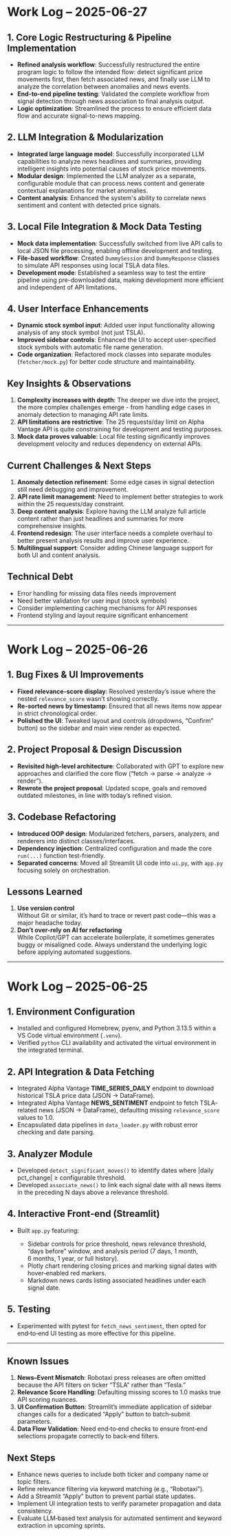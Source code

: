 # Work Log – 2025-06-27

## 1. Core Logic Restructuring & Pipeline Implementation
- **Refined analysis workflow**: Successfully restructured the entire program logic to follow the intended flow: detect significant price movements first, then fetch associated news, and finally use LLM to analyze the correlation between anomalies and news events.
- **End-to-end pipeline testing**: Validated the complete workflow from signal detection through news association to final analysis output.
- **Logic optimization**: Streamlined the process to ensure efficient data flow and accurate signal-to-news mapping.

## 2. LLM Integration & Modularization
- **Integrated large language model**: Successfully incorporated LLM capabilities to analyze news headlines and summaries, providing intelligent insights into potential causes of stock price movements.
- **Modular design**: Implemented the LLM analyzer as a separate, configurable module that can process news content and generate contextual explanations for market anomalies.
- **Content analysis**: Enhanced the system's ability to correlate news sentiment and content with detected price signals.

## 3. Local File Integration & Mock Data Testing
- **Mock data implementation**: Successfully switched from live API calls to local JSON file processing, enabling offline development and testing.
- **File-based workflow**: Created `DummySession` and `DummyResponse` classes to simulate API responses using local TSLA data files.
- **Development mode**: Established a seamless way to test the entire pipeline using pre-downloaded data, making development more efficient and independent of API limitations.

## 4. User Interface Enhancements
- **Dynamic stock symbol input**: Added user input functionality allowing analysis of any stock symbol (not just TSLA).
- **Improved sidebar controls**: Enhanced the UI to accept user-specified stock symbols with automatic file name generation.
- **Code organization**: Refactored mock classes into separate modules (`fetcher/mock.py`) for better code structure and maintainability.

## Key Insights & Observations
1. **Complexity increases with depth**: The deeper we dive into the project, the more complex challenges emerge - from handling edge cases in anomaly detection to managing API rate limits.
2. **API limitations are restrictive**: The 25 requests/day limit on Alpha Vantage API is quite constraining for development and testing purposes.
3. **Mock data proves valuable**: Local file testing significantly improves development velocity and reduces dependency on external APIs.

## Current Challenges & Next Steps
1. **Anomaly detection refinement**: Some edge cases in signal detection still need debugging and improvement.
2. **API rate limit management**: Need to implement better strategies to work within the 25 requests/day constraint.
3. **Deep content analysis**: Explore having the LLM analyze full article content rather than just headlines and summaries for more comprehensive insights.
4. **Frontend redesign**: The user interface needs a complete overhaul to better present analysis results and improve user experience.
5. **Multilingual support**: Consider adding Chinese language support for both UI and content analysis.

## Technical Debt
- Error handling for missing data files needs improvement
- Need better validation for user input (stock symbols)
- Consider implementing caching mechanisms for API responses
- Frontend styling and layout require significant enhancement

---

# Work Log – 2025-06-26

## 1. Bug Fixes & UI Improvements
- **Fixed relevance-score display**: Resolved yesterday’s issue where the nested `relevance_score` wasn’t showing correctly.  
- **Re-sorted news by timestamp**: Ensured that all news items now appear in strict chronological order.  
- **Polished the UI**: Tweaked layout and controls (dropdowns, “Confirm” button) so the sidebar and main view render as expected.

## 2. Project Proposal & Design Discussion
- **Revisited high-level architecture**: Collaborated with GPT to explore new approaches and clarified the core flow (“fetch → parse → analyze → render”).  
- **Rewrote the project proposal**: Updated scope, goals and removed outdated milestones, in line with today’s refined vision.

## 3. Codebase Refactoring
- **Introduced OOP design**: Modularized fetchers, parsers, analyzers, and renderers into distinct classes/interfaces.  
- **Dependency injection**: Centralized configuration and made the core `run(...)` function test-friendly.  
- **Separated concerns**: Moved all Streamlit UI code into `ui.py`, with `app.py` focusing solely on orchestration.

## Lessons Learned
1. **Use version control**  
   Without Git or similar, it’s hard to trace or revert past code—this was a major headache today.  
2. **Don’t over-rely on AI for refactoring**  
   While Copilot/GPT can accelerate boilerplate, it sometimes generates buggy or misaligned code. Always understand the underlying logic before applying automated suggestions.

---
# Work Log – 2025-06-25

## 1. Environment Configuration

* Installed and configured Homebrew, pyenv, and Python 3.13.5 within a VS Code virtual environment (`.venv`).
* Verified `python` CLI availability and activated the virtual environment in the integrated terminal.

## 2. API Integration & Data Fetching

* Integrated Alpha Vantage **TIME\_SERIES\_DAILY** endpoint to download historical TSLA price data (JSON → DataFrame).
* Integrated Alpha Vantage **NEWS\_SENTIMENT** endpoint to fetch TSLA‐related news (JSON → DataFrame), defaulting missing `relevance_score` values to 1.0.
* Encapsulated data pipelines in `data_loader.py` with robust error checking and date parsing.

## 3. Analyzer Module

* Developed `detect_significant_moves()` to identify dates where |daily pct\_change| ≥ configurable threshold.
* Developed `associate_news()` to link each signal date with all news items in the preceding N days above a relevance threshold.

## 4. Interactive Front‑end (Streamlit)

* Built `app.py` featuring:

  * Sidebar controls for price threshold, news relevance threshold, “days before” window, and analysis period (7 days, 1 month, 6 months, 1 year, or full history).
  * Plotly chart rendering closing prices and marking signal dates with hover‐enabled red markers.
  * Markdown news cards listing associated headlines under each signal date.

## 5. Testing

* Experimented with pytest for `fetch_news_sentiment`, then opted for end‑to‑end UI testing as more effective for this pipeline.

---

## Known Issues

1. **News–Event Mismatch**: Robotaxi press releases are often omitted because the API filters on ticker “TSLA” rather than “Tesla.”
2. **Relevance Score Handling**: Defaulting missing scores to 1.0 masks true API scoring nuances.
3. **UI Confirmation Button**: Streamlit’s immediate application of sidebar changes calls for a dedicated “Apply” button to batch‐submit parameters.
4. **Data Flow Validation**: Need end‑to‑end checks to ensure front‑end selections propagate correctly to back‑end filters.

## Next Steps

* Enhance news queries to include both ticker and company name or topic filters.
* Refine relevance filtering via keyword matching (e.g., “Robotaxi”).
* Add a Streamlit “Apply” button to prevent partial state updates.
* Implement UI integration tests to verify parameter propagation and data consistency.
* Evaluate LLM‑based text analysis for automated sentiment and keyword extraction in upcoming sprints.